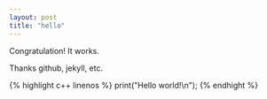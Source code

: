 ```yaml
---
layout: post
title: "hello"
---
```


Congratulation! It works.

Thanks github, jekyll, etc.

{% highlight c++ linenos %}
	print("Hello world!\n");
{% endhight %}